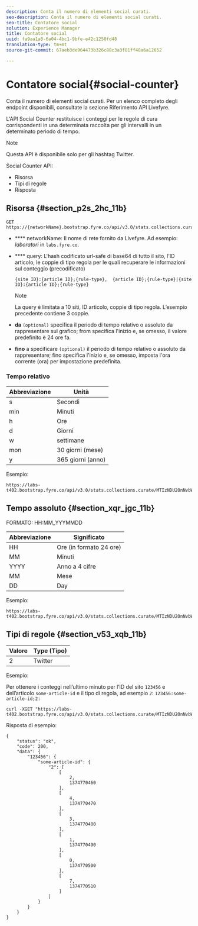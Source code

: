 ```yaml
---
description: Conta il numero di elementi social curati.
seo-description: Conta il numero di elementi social curati.
seo-title: Contatore social
solution: Experience Manager
title: Contatore social
uuid: fa9aa1a8-6a04-4bc1-9bfe-e42c1250fd48
translation-type: tm+mt
source-git-commit: 67aeb3de964473b326c88c3a3f81ff48a6a12652

---
```



# Contatore social{#social-counter}

Conta il numero di elementi social curati. Per un elenco completo degli endpoint disponibili, consultate la sezione Riferimento [](https://api.livefyre.com/docs) API Livefyre.

L'API Social Counter restituisce i conteggi per le regole di cura corrispondenti in una determinata raccolta per gli intervalli in un determinato periodo di tempo.

>[!NOTE]
>
>Questa API è disponibile solo per gli hashtag Twitter.

Social Counter API:

* Risorsa
* Tipi di regole
* Risposta

## Risorsa {#section_p2s_2hc_11b}

```
GET https://{networkName}.bootstrap.fyre.co/api/v3.0/stats.collections.curate/{query}.json
```

* **** networkName: Il nome di rete fornito da Livefyre. Ad esempio: *laboratori* in `labs.fyre.co`.
* **** query: L'hash codificato url-safe di base64 di tutto il sito, l'ID articolo, le coppie di tipo regola per le quali recuperare le informazioni sul conteggio (precodificato)

   ```
   {site ID}:{article ID};{rule-type},  {article ID};{rule-type}|{site ID}:{article ID};{rule-type}
   ```

   >[!NOTE]
   >La query è limitata a 10 siti, ID articolo, coppie di tipo regola. L’esempio precedente contiene 3 coppie.

* **da** `(optional)` specifica il periodo di tempo relativo o assoluto da rappresentare sul grafico; from specifica l'inizio e, se omesso, il valore predefinito è 24 ore fa.
* **fino** a specificare `(optional)` il periodo di tempo relativo o assoluto da rappresentare; fino specifica l'inizio e, se omesso, imposta l'ora corrente (ora) per impostazione predefinita.

### Tempo relativo

| Abbreviazione | Unità |
|---|---|
| s | Secondi |
| min | Minuti |
| h | Ore |
| d | Giorni |
| w | settimane |
| mon | 30 giorni (mese) |
| y | 365 giorni (anno) |

Esempio:

```
https://labs-t402.bootstrap.fyre.co/api/v3.0/stats.collections.curate/MTIzNDU2OnNvbWUtYXJ0aWNsZS1pZDsy.json&from=-7d&until=-6d
```

## Tempo assoluto {#section_xqr_jgc_11b}

FORMATO: HH:MM_YYYMMDD

| Abbreviazione | Significato |
|---|---|
| HH | Ore (in formato 24 ore) |
| MM | Minuti |
| YYYY | Anno a 4 cifre |
| MM | Mese |
| DD |  Day |

Esempio:

```
https://labs-t402.bootstrap.fyre.co/api/v3.0/stats.collections.curate/MTIzNDU2OnNvbWUtYXJ0aWNsZS1pZDsy.json&from=04:00_20130709 
```

## Tipi di regole {#section_v53_xqb_11b}

| Valore | Type (Tipo) |
|---|---|
| 2 | Twitter |

Esempio:

Per ottenere i conteggi nell’ultimo minuto per l’ID del sito `123456` e dell’articolo `some-article-id` e il tipo di regola, ad esempio `2`: `123456:some-article-id;2:`

```
curl -XGET "https://labs-t402.bootstrap.fyre.co/api/v3.0/stats.collections.curate/MTIzNDU2OnNvbWUtYXJ0aWNsZS1pZDsy.json&from=-1min" 
```

Risposta di esempio:

```
{ 
    "status": "ok", 
    "code": 200, 
    "data": { 
        "123456": { 
            "some-article-id": { 
                "2": [ 
                    [ 
                        2, 
                        1374770460 
                    ], 
                    [ 
                        4, 
                        1374770470 
                    ], 
                    [ 
                        3, 
                        1374770480 
                    ], 
                    [ 
                        1, 
                        1374770490 
                    ], 
                    [ 
                        0, 
                        1374770500 
                    ], 
                    [ 
                        7, 
                        1374770510 
                    ] 
                ] 
            } 
        } 
    } 
}
```
